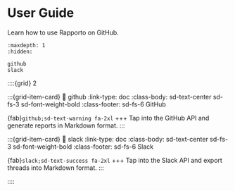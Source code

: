 # User Guide

Learn how to use Rapporto on GitHub.

```{toctree}
:maxdepth: 1
:hidden:

github
slack
```

::::{grid} 2

:::{grid-item-card}
:link: github
:link-type: doc
:class-body: sd-text-center sd-fs-3 sd-font-weight-bold
:class-footer: sd-fs-6
GitHub

{fab}`github;sd-text-warning fa-2xl`
+++
Tap into the GitHub API and generate reports in Markdown format.
:::

:::{grid-item-card}
:link: slack
:link-type: doc
:class-body: sd-text-center sd-fs-3 sd-font-weight-bold
:class-footer: sd-fs-6
Slack

{fab}`slack;sd-text-success fa-2xl`
+++
Tap into the Slack API and export threads into Markdown format.
:::

::::
